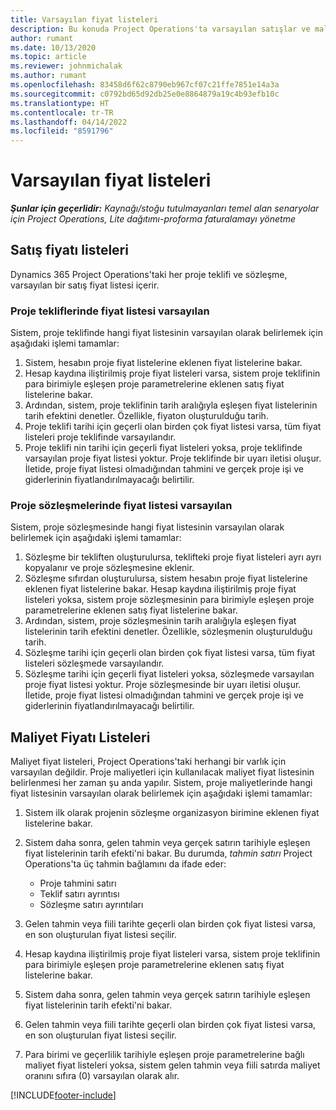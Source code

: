 ```yaml
---
title: Varsayılan fiyat listeleri
description: Bu konuda Project Operations'ta varsayılan satışlar ve maliyet fiyatı listeleri kopyalanması hakkında bilgi sağlanır.
author: rumant
ms.date: 10/13/2020
ms.topic: article
ms.reviewer: johnmichalak
ms.author: rumant
ms.openlocfilehash: 83458d6f62c8790eb967cf07c21ffe7851e14a3a
ms.sourcegitcommit: c0792bd65d92db25e0e8864879a19c4b93efb10c
ms.translationtype: HT
ms.contentlocale: tr-TR
ms.lasthandoff: 04/14/2022
ms.locfileid: "8591796"
---
```

# <a name="default-price-lists"></a>Varsayılan fiyat listeleri

_**Şunlar için geçerlidir:** Kaynağı/stoğu tutulmayanları temel alan senaryolar için Project Operations, Lite dağıtımı-proforma faturalamayı yönetme_

## <a name="sales-price-lists"></a>Satış fiyatı listeleri

Dynamics 365 Project Operations'taki her proje teklifi ve sözleşme, varsayılan bir satış fiyat listesi içerir. 

### <a name="price-list-default-on-project-quotes"></a>Proje tekliflerinde fiyat listesi varsayılan
Sistem, proje teklifinde hangi fiyat listesinin varsayılan olarak belirlemek için aşağıdaki işlemi tamamlar:

1. Sistem, hesabın proje fiyat listelerine eklenen fiyat listelerine bakar. 
2. Hesap kaydına iliştirilmiş proje fiyat listeleri varsa, sistem proje teklifinin para birimiyle eşleşen proje parametrelerine eklenen satış fiyat listelerine bakar.
3. Ardından, sistem, proje teklifinin tarih aralığıyla eşleşen fiyat listelerinin tarih efektini denetler. Özellikle, fiyaton oluşturulduğu tarih.
4. Proje teklifi tarihi için geçerli olan birden çok fiyat listesi varsa, tüm fiyat listeleri proje teklifinde varsayılandır.
5. Proje teklifi nin tarihi için geçerli fiyat listeleri yoksa, proje teklifinde varsayılan proje fiyat listesi yoktur. Proje teklifinde bir uyarı iletisi oluşur. İletide, proje fiyat listesi olmadığından tahmini ve gerçek proje işi ve giderlerinin fiyatlandırılmayacağı belirtilir.

### <a name="price-list-default-on-project-contracts"></a>Proje sözleşmelerinde fiyat listesi varsayılan 
Sistem, proje sözleşmesinde hangi fiyat listesinin varsayılan olarak belirlemek için aşağıdaki işlemi tamamlar:

1. Sözleşme bir tekliften oluşturulursa, teklifteki proje fiyat listeleri ayrı ayrı kopyalanır ve proje sözleşmesine eklenir.
2. Sözleşme sıfırdan oluşturulursa, sistem hesabın proje fiyat listelerine eklenen fiyat listelerine bakar. Hesap kaydına iliştirilmiş proje fiyat listeleri yoksa, sistem proje sözleşmesinin para birimiyle eşleşen proje parametrelerine eklenen satış fiyat listelerine bakar.
4. Ardından, sistem, proje sözleşmesinin tarih aralığıyla eşleşen fiyat listelerinin tarih efektini denetler. Özellikle, sözleşmenin oluşturulduğu tarih.
5. Sözleşme tarihi için geçerli olan birden çok fiyat listesi varsa, tüm fiyat listeleri sözleşmede varsayılandır.
6. Sözleşme tarihi için geçerli fiyat listeleri yoksa, sözleşmede varsayılan proje fiyat listesi yoktur. Proje sözleşmesinde bir uyarı iletisi oluşur. İletide, proje fiyat listesi olmadığından tahmini ve gerçek proje işi ve giderlerinin fiyatlandırılmayacağı belirtilir.

## <a name="cost-price-lists"></a>Maliyet Fiyatı Listeleri

Maliyet fiyat listeleri, Project Operations'taki herhangi bir varlık için varsayılan değildir. Proje maliyetleri için kullanılacak maliyet fiyat listesinin belirlenmesi her zaman şu anda yapılır. Sistem, proje maliyetlerinde hangi fiyat listesinin varsayılan olarak belirlemek için aşağıdaki işlemi tamamlar:

1. Sistem ilk olarak projenin sözleşme organizasyon birimine eklenen fiyat listelerine bakar.
2. Sistem daha sonra, gelen tahmin veya gerçek satırın tarihiyle eşleşen fiyat listelerinin tarih efekti'ni bakar. Bu durumda, *tahmin satırı* Project Operations'ta üç tahmin bağlamını da ifade eder:

    - Proje tahmini satırı
    - Teklif satırı ayrıntısı
    - Sözleşme satırı ayrıntıları
  
3. Gelen tahmin veya fiili tarihte geçerli olan birden çok fiyat listesi varsa, en son oluşturulan fiyat listesi seçilir.
4. Hesap kaydına iliştirilmiş proje fiyat listeleri varsa, sistem proje teklifinin para birimiyle eşleşen proje parametrelerine eklenen satış fiyat listelerine bakar.
5. Sistem daha sonra, gelen tahmin veya gerçek satırın tarihiyle eşleşen fiyat listelerinin tarih efekti'ni bakar. 
6. Gelen tahmin veya fiili tarihte geçerli olan birden çok fiyat listesi varsa, en son oluşturulan fiyat listesi seçilir.
7. Para birimi ve geçerlilik tarihiyle eşleşen proje parametrelerine bağlı maliyet fiyat listeleri yoksa, sistem gelen tahmin veya fiili satırda maliyet oranını sıfıra (0) varsayılan olarak alır.


[!INCLUDE[footer-include](../includes/footer-banner.md)]
